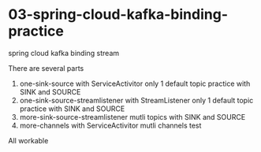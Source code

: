 # 03-spring-cloud-kafka-binding-practice
spring cloud kafka binding stream

There are several parts
1. one-sink-source with ServiceActivitor only 1 default topic practice with SINK and SOURCE
2. one-sink-source-streamlistener with StreamListener  only 1 default topic practice with SINK and SOURCE
3. more-sink-source-streamlistener mutli topics with SINK and SOURCE
4. more-channels with ServiceActivitor mutli channels test


All workable
